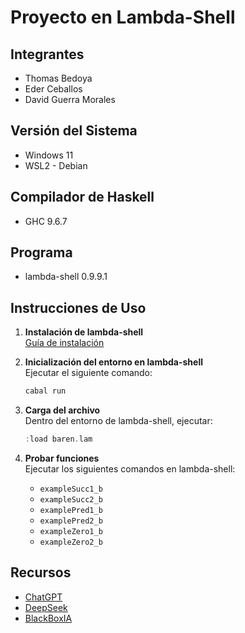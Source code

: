 
# Proyecto en Lambda-Shell

## Integrantes
- Thomas Bedoya
- Eder Ceballos
- David Guerra Morales

## Versión del Sistema
- Windows 11
- WSL2 - Debian

## Compilador de Haskell
- GHC 9.6.7

## Programa
- lambda-shell 0.9.9.1

## Instrucciones de Uso

1. **Instalación de lambda-shell**  
   [Guía de instalación](https://asr.github.io/courses/programs-installations-tips-and-tricks.pdf)

2. **Inicialización del entorno en lambda-shell**  
   Ejecutar el siguiente comando:  
   ```bash
   cabal run
   ```

3. **Carga del archivo**  
   Dentro del entorno de lambda-shell, ejecutar:  
   ```haskell
   :load baren.lam
   ```

4. **Probar funciones**  
   Ejecutar los siguientes comandos en lambda-shell:
   - `exampleSucc1_b`
   - `exampleSucc2_b`
   - `examplePred1_b`
   - `examplePred2_b`
   - `exampleZero1_b`
   - `exampleZero2_b`

## Recursos
- [ChatGPT](https://chatgpt.com/)
- [DeepSeek](https://www.deepseek.com/)
- [BlackBoxIA](https://www.blackbox.ai/)
